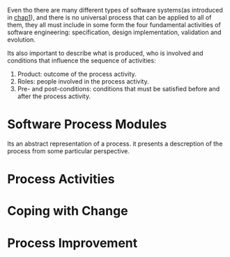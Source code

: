 Even tho there are many different types of software systems(as introduced in [chap1](/sections/theo/sep/intro.md)), and there is no universal process that can be applied to all of them,
they all must include in some form the four fundamental activities of software engineering: specification, design implementation, validation and evolution.

Its also important to describe what is produced, who is involved and conditions that influence the sequence of activities:

1. Product: outcome of the process activity.
2. Roles: people involved in the process activity.
3. Pre- and post-conditions: conditions that must be satisfied before and after the process activity.

# Software Process Modules

Its an abstract representation of a process. it presents a descreption of the process from some particular perspective.

# Process Activities

# Coping with Change

# Process Improvement